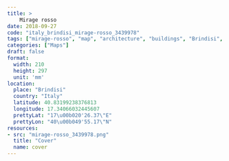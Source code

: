 ```yaml
---
title: > 
    Mirage rosso
date: 2018-09-27
code: "italy_brindisi_mirage-rosso_3439978"
tags: ["mirage-rosso", "map", "architecture", "buildings", "Brindisi", "Italy"]
categories: ["Maps"]
draft: false
format:
  width: 210
  height: 297
  unit: 'mm'
location:
  place: "Brindisi"
  country: "Italy"
  latitude: 40.83199238376813
  longitude: 17.34066032445607
  prettyLat: "17\u00b020'26.37\"E"
  prettyLon: "40\u00b049'55.17\"N"
resources:
- src: "mirage-rosso_3439978.png"
  title: "Cover"
  name: cover
---
```


